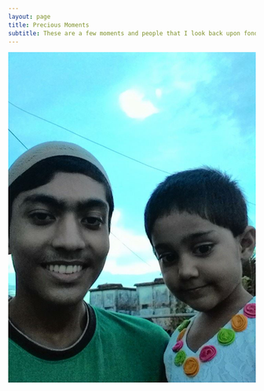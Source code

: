 ```yaml
---
layout: page
title: Precious Moments
subtitle: These are a few moments and people that I look back upon fondly.
---
```


![tanna](/img/tanna.jpg)